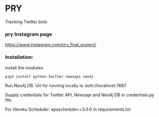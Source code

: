 
# PRY

Tracking Twitter bots

### pry Instagram page

https://www.instagram.com/pry_final_project/

### Installation:

Install the modules:

```
pip3 install python-twitter newsapi neo4j
```
Run Neo4j DB. Url for running locally is: bolt://localhost:7687

Supply credentials for Twitter API, Newsapi and Neo4j DB in credentials.py file.

For Heroku Scheduler: apsschedule==3.0.0 in requirements.txt
